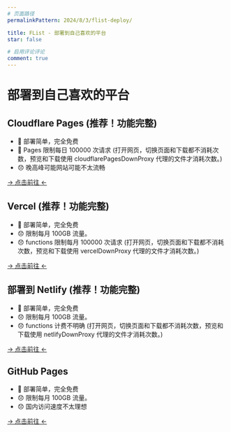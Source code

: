```yaml
---
# 页面路径
permalinkPattern: 2024/8/3/flist-deploy/

title: FList - 部署到自己喜欢的平台
star: false

# 启用评论评论
comment: true
---
```


# 部署到自己喜欢的平台

## Cloudflare Pages (推荐！功能完整)
- 🎉 部署简单，完全免费
- 🎉 Pages 限制每日 100000 次请求 (打开网页，切换页面和下载都不消耗次数，预览和下载使用 cloudflarePagesDownProxy 代理的文件才消耗次数。)
- 😞 晚高峰可能网站可能不太流畅

[-> 点击前往 <-](./6-部署/1-Cloudflare-Pages.md)

## Vercel (推荐！功能完整)
- 🎉 部署简单，完全免费
- 😞 限制每月 100GB 流量。
- 😞 functions 限制每月 100000 次请求  (打开网页，切换页面和下载都不消耗次数，预览和下载使用 vercelDownProxy 代理的文件才消耗次数。)

[-> 点击前往 <-](./6-部署/3-Vercel.md)


## 部署到 Netlify (推荐！功能完整)
- 🎉 部署简单，完全免费
- 😞 限制每月 100GB 流量。
- 😞 functions 计费不明确 (打开网页，切换页面和下载都不消耗次数，预览和下载使用 netlifyDownProxy 代理的文件才消耗次数。)

[-> 点击前往 <-](./6-部署/4-Netlify.md)


## GitHub Pages
- 🎉 部署简单，完全免费
- 😞 限制每月 100GB 流量。
- 😞 国内访问速度不太理想

[-> 点击前往 <-](./6-部署/2-GitHub-Pages.md)

